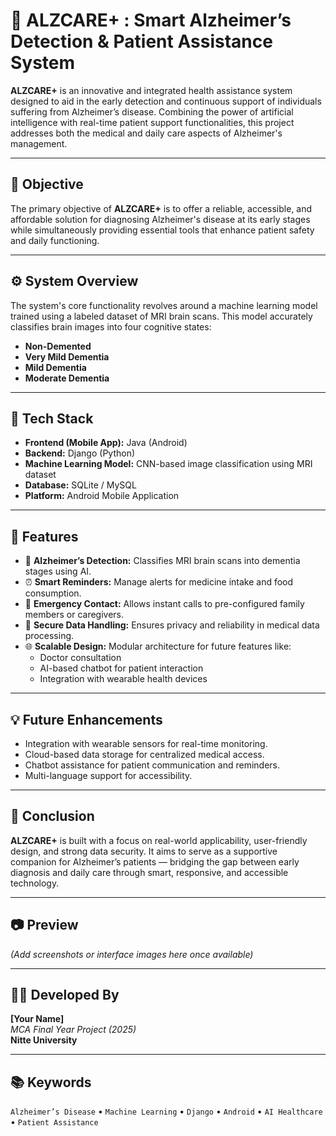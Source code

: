 # 🧠 ALZCARE+ : Smart Alzheimer’s Detection & Patient Assistance System

**ALZCARE+** is an innovative and integrated health assistance system designed to aid in the early detection and continuous support of individuals suffering from Alzheimer’s disease. Combining the power of artificial intelligence with real-time patient support functionalities, this project addresses both the medical and daily care aspects of Alzheimer's management.

---

## 🎯 Objective
The primary objective of **ALZCARE+** is to offer a reliable, accessible, and affordable solution for diagnosing Alzheimer's disease at its early stages while simultaneously providing essential tools that enhance patient safety and daily functioning.

---

## ⚙️ System Overview
The system's core functionality revolves around a machine learning model trained using a labeled dataset of MRI brain scans. This model accurately classifies brain images into four cognitive states:

- **Non-Demented**
- **Very Mild Dementia**
- **Mild Dementia**
- **Moderate Dementia**

---

## 🧩 Tech Stack
- **Frontend (Mobile App):** Java (Android)
- **Backend:** Django (Python)
- **Machine Learning Model:** CNN-based image classification using MRI dataset
- **Database:** SQLite / MySQL
- **Platform:** Android Mobile Application

---

## 📱 Features
- 🧠 **Alzheimer’s Detection:** Classifies MRI brain scans into dementia stages using AI.
- ⏰ **Smart Reminders:** Manage alerts for medicine intake and food consumption.
- 🚨 **Emergency Contact:** Allows instant calls to pre-configured family members or caregivers.
- 🔐 **Secure Data Handling:** Ensures privacy and reliability in medical data processing.
- 🌐 **Scalable Design:** Modular architecture for future features like:
  - Doctor consultation
  - AI-based chatbot for patient interaction
  - Integration with wearable health devices

---

## 💡 Future Enhancements
- Integration with wearable sensors for real-time monitoring.
- Cloud-based data storage for centralized medical access.
- Chatbot assistance for patient communication and reminders.
- Multi-language support for accessibility.

---

## 🏁 Conclusion
**ALZCARE+** is built with a focus on real-world applicability, user-friendly design, and strong data security. It aims to serve as a supportive companion for Alzheimer’s patients — bridging the gap between early diagnosis and daily care through smart, responsive, and accessible technology.

---

## 📷 Preview
*(Add screenshots or interface images here once available)*

---

## 👩‍💻 Developed By
**[Your Name]**  
*MCA Final Year Project (2025)*  
**Nitte University**

---

## 📚 Keywords
`Alzheimer’s Disease` • `Machine Learning` • `Django` • `Android` • `AI Healthcare` • `Patient Assistance`
